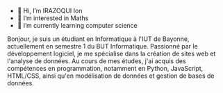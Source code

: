 - 👋 Hi, I’m IRAZOQUI Ion
- 👀 I’m interested in Maths
- 🌱 I’m currently learning computer science
  
Bonjour, je suis un étudiant en Informatique à l'IUT de Bayonne, actuellement en semestre 1 du BUT Informatique.
Passionné par le développement logiciel, je me spécialise dans la création de sites web et l'analyse de données.
Au cours de mes études, j'ai acquis des compétences en programmation, notamment en Python, JavaScript, HTML/CSS, ainsi qu'en modélisation de données et gestion de bases de données.

